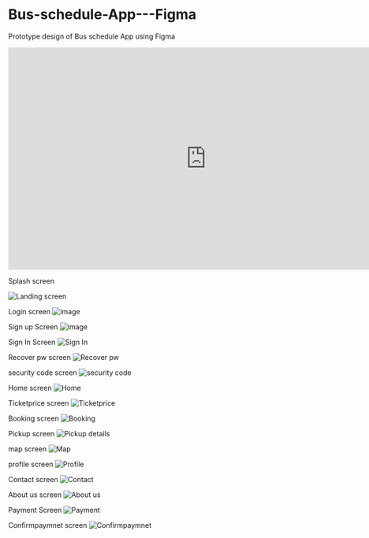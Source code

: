 # Bus-schedule-App---Figma
Prototype design of Bus schedule App using Figma
<iframe style="border: 1px solid rgba(0, 0, 0, 0.1);" width="800" height="450" src="https://www.figma.com/embed?embed_host=share&url=https%3A%2F%2Fwww.figma.com%2Ffile%2FaSoR2ucrt8O8tTldTky0zo%2FBus-schedule-App%3Ftype%3Ddesign%26node-id%3D0%253A1%26mode%3Ddesign%26t%3DJ2XC6qMoDiJzUw7q-1" allowfullscreen></iframe>


Splash screen

![Landing screen](https://github.com/Tdphimasha/Bus-schedule-App---Figma/assets/96642932/d681533a-9457-4d2d-93f6-11806cceaf48)


Login screen
![image](https://github.com/Tdphimasha/Bus-schedule-App---Figma/assets/96642932/1c09f9fd-c505-4b66-8c67-f5f78359200c)

Sign up Screen
![image](https://github.com/Tdphimasha/Bus-schedule-App---Figma/assets/96642932/8f943675-dc9e-48e0-94e3-a82381cafc40)

Sign In Screen
![Sign In](https://github.com/Tdphimasha/Bus-schedule-App---Figma/assets/96642932/98dd73ed-7bcf-4143-9343-b51674a23091)

Recover pw screen
![Recover pw](https://github.com/Tdphimasha/Bus-schedule-App---Figma/assets/96642932/04d98375-8d56-46aa-8936-28a2fd862ddc)

security code screen
![security code](https://github.com/Tdphimasha/Bus-schedule-App---Figma/assets/96642932/f4059337-7749-4be0-b4e8-2de5561fde6e)

Home screen
![Home](https://github.com/Tdphimasha/Bus-schedule-App---Figma/assets/96642932/7218cc3b-da41-4bd6-89ab-6ed26571f224)

Ticketprice screen
![Ticketprice](https://github.com/Tdphimasha/Bus-schedule-App---Figma/assets/96642932/76565425-2c87-41cf-9c10-bd5490bd5b38)

Booking screen
![Booking](https://github.com/Tdphimasha/Bus-schedule-App---Figma/assets/96642932/5eb6a68b-bdf1-4f49-93cb-239e34de356e)


Pickup screen
![Pickup details](https://github.com/Tdphimasha/Bus-schedule-App---Figma/assets/96642932/719b07cb-fa6b-40a6-82b0-69187de47c67)

map screen
![Map](https://github.com/Tdphimasha/Bus-schedule-App---Figma/assets/96642932/2ecba0c9-86fe-494a-8a5a-d61061d42bb0)

profile screen
![Profile](https://github.com/Tdphimasha/Bus-schedule-App---Figma/assets/96642932/d649614c-62f7-4d95-81c0-1d7a60d2ac6e)

Contact screen
![Contact](https://github.com/Tdphimasha/Bus-schedule-App---Figma/assets/96642932/f011320b-5cba-4ab6-b092-603b80d7b47e)

About us screen
![About us](https://github.com/Tdphimasha/Bus-schedule-App---Figma/assets/96642932/14525ac4-dfed-4cbd-91b3-de31267bea8b)

Payment Screen
![Payment](https://github.com/Tdphimasha/Bus-schedule-App---Figma/assets/96642932/9a04bf8e-8988-485c-8698-3facc4044a51)

Confirmpaymnet screen
![Confirmpaymnet](https://github.com/Tdphimasha/Bus-schedule-App---Figma/assets/96642932/866f9768-bc20-41ac-b736-33a41c3ec00e)
